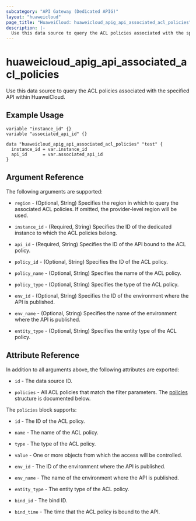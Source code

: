 ```yaml
---
subcategory: "API Gateway (Dedicated APIG)"
layout: "huaweicloud"
page_title: "HuaweiCloud: huaweicloud_apig_api_associated_acl_policies"
description: |-
  Use this data source to query the ACL policies associated with the specified API within HuaweiCloud.
---
```


# huaweicloud_apig_api_associated_acl_policies

Use this data source to query the ACL policies associated with the specified API within HuaweiCloud.

## Example Usage

```hcl
variable "instance_id" {}
variable "associated_api_id" {}

data "huaweicloud_apig_api_associated_acl_policies" "test" {
  instance_id = var.instance_id
  api_id      = var.associated_api_id
}
```

## Argument Reference

The following arguments are supported:

* `region` - (Optional, String) Specifies the region in which to query the associated ACL policies.
  If omitted, the provider-level region will be used.

* `instance_id` - (Required, String) Specifies the ID of the dedicated instance to which the ACL policies belong.

* `api_id` - (Required, String) Specifies the ID of the API bound to the ACL policy.

* `policy_id` - (Optional, String) Specifies the ID of the ACL policy.

* `policy_name` - (Optional, String) Specifies the name of the ACL policy.

* `policy_type` - (Optional, String) Specifies the type of the ACL policy.

* `env_id` - (Optional, String) Specifies the ID of the environment where the API is published.

* `env_name` - (Optional, String) Specifies the name of the environment where the API is published.

* `entity_type` - (Optional, String) Specifies the entity type of the ACL policy.

## Attribute Reference

In addition to all arguments above, the following attributes are exported:

* `id` - The data source ID.

* `policies` - All ACL policies that match the filter parameters.
  The [policies](#api_associated_acl_policies) structure is documented below.

<a name="api_associated_acl_policies"></a>
The `policies` block supports:

* `id` - The ID of the ACL policy.

* `name` - The name of the ACL policy.

* `type` - The type of the ACL policy.

* `value` - One or more objects from which the access will be controlled.

* `env_id` - The ID of the environment where the API is published.

* `env_name` - The name of the environment where the API is published.

* `entity_type` - The entity type of the ACL policy.

* `bind_id` - The bind ID.

* `bind_time` - The time that the ACL policy is bound to the API.
